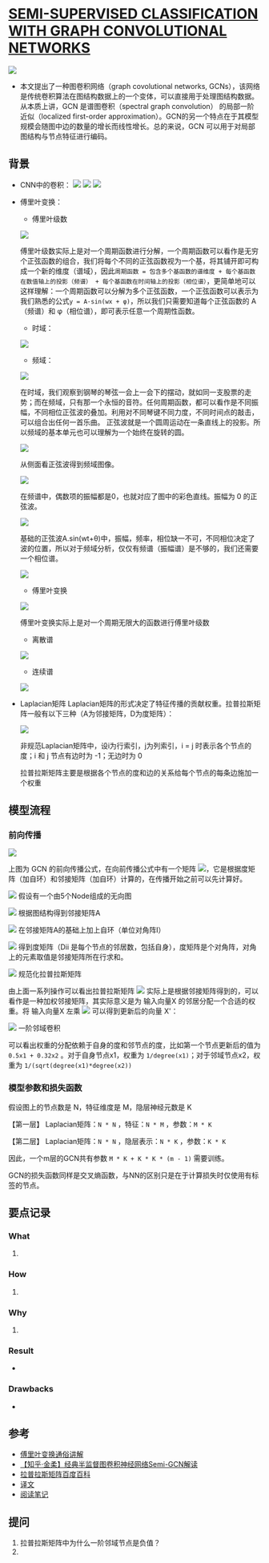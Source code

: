 # [SEMI-SUPERVISED CLASSIFICATION WITH GRAPH CONVOLUTIONAL NETWORKS](https://arxiv.org/pdf/1609.02907.pdf)
![](gcn.png)
- 本文提出了一种图卷积网络（graph covolutional networks, GCNs），该网络是传统卷积算法在图结构数据上的一个变体，可以直接用于处理图结构数据。从本质上讲，GCN 是谱图卷积（spectral graph convolution） 的局部一阶近似（localized first-order approximation）。GCN的另一个特点在于其模型规模会随图中边的数量的增长而线性增长。总的来说，GCN 可以用于对局部图结构与节点特征进行编码。
## 背景
- CNN中的卷积：
![](CNN1.png)
![](CNN2.gif)
![](cnnlayers.png)
- 傅里叶变换：
  - 傅里叶级数

  ![](傅里叶级数.jpg)
  
  傅里叶级数实际上是对一个周期函数进行分解，一个周期函数可以看作是无穷个正弦函数的组合，我们将每个不同的正弦函数视为一个基，将其铺开即可构成一个新的维度（谱域），因此`周期函数 = 包含多个基函数的谱维度 + 每个基函数在数值轴上的投影（频谱） + 每个基函数在时间轴上的投影（相位谱）`，更简单地可以这样理解：一个周期函数可以分解为多个正弦函数，一个正弦函数可以表示为我们熟悉的公式`y = A·sin(wx + φ)`，所以我们只需要知道每个正弦函数的 A（频谱）和 φ（相位谱），即可表示任意一个周期性函数。
  
  - 时域：
  
  ![](时域.jpg)
  - 频域：
  
  ![](频域.jpg)
  
  在时域，我们观察到钢琴的琴弦一会上一会下的摆动，就如同一支股票的走势；而在频域，只有那一个永恒的音符。任何周期函数，都可以看作是不同振幅，不同相位正弦波的叠加。利用对不同琴键不同力度，不同时间点的敲击，可以组合出任何一首乐曲。
  正弦波就是一个圆周运动在一条直线上的投影。所以频域的基本单元也可以理解为一个始终在旋转的圆。
  
  ![](圆周投影.gif)
  
  从侧面看正弦波得到频域图像。
  
  ![](傅里叶.jpg)
  
  在频谱中，偶数项的振幅都是0，也就对应了图中的彩色直线。振幅为 0 的正弦波。
  
  ![](转谱.gif)
  
  基础的正弦波A.sin(wt+θ)中，振幅，频率，相位缺一不可，不同相位决定了波的位置，所以对于频域分析，仅仅有频谱（振幅谱）是不够的，我们还需要一个相位谱。
  
  ![](相位谱.jpg)
  
  - 傅里叶变换
  
  ![](傅里叶变换.jpg)
  
  傅里叶变换实际上是对一个周期无限大的函数进行傅里叶级数
  
  - 离散谱
  
  ![](离散谱.jpg)
  
  - 连续谱
  
  ![](连续谱.jpg)
  
- Laplacian矩阵
  Laplacian矩阵的形式决定了特征传播的贡献权重。拉普拉斯矩阵一般有以下三种（A为邻接矩阵，D为度矩阵）：
  
  ![](拉普拉斯矩阵.png)
  
  非规范Laplacian矩阵中，设i为行索引，j为列索引，i = j 时表示各个节点的度；i 和 j 节点有边时为 -1；无边时为 0
  
  拉普拉斯矩阵主要是根据各个节点的度和边的关系给每个节点的每条边施加一个权重
## 模型流程
### 前向传播
![](前向传播.jpg)

上图为 GCN 的前向传播公式，在向前传播公式中有一个矩阵 ![](A.png)，它是根据度矩阵（加自环）和邻接矩阵（加自环）计算的，在传播开始之前可以先计算好。

![](L1.jpg) 假设有一个由5个Node组成的无向图
  
![](L2.jpg) 根据图结构得到邻接矩阵A
  
![](L3.jpg) 在邻接矩阵A的基础上加上自环（单位对角阵I）
  
![](L4.jpg) 得到度矩阵（Dii 是每个节点的邻居数，包括自身），度矩阵是个对角阵，对角上的元素取值是邻接矩阵所在行求和。
  
![](L5.jpg) 规范化拉普拉斯矩阵
  
由上面一系列操作可以看出拉普拉斯矩阵 ![](A.png) 实际上是根据邻接矩阵得到的，可以看作是一种加权邻接矩阵，其实际意义是为 输入向量X 的邻居分配一个合适的权重。将 输入向量X 左乘 ![](A.png) 可以得到更新后的向量 X'：
  
![](L6.jpg) 一阶邻域卷积
  
可以看出权重的分配依赖于自身的度和邻节点的度，比如第一个节点更新后的值为 `0.5x1 + 0.32x2` 。对于自身节点x1，权重为 `1/degree(x1)`；对于邻域节点x2，权重为 `1/(sqrt(degree(x1)*degree(x2))`

### 模型参数和损失函数
假设图上的节点数是 N，特征维度是 M，隐层神经元数是 K

【第一层】 Laplacian矩阵：`N * N` ，特征：`N * M` ，参数：`M * K`

【第二层】 Laplacian矩阵：`N * N` ，隐层表示：`N * K` ，参数：`K * K`

因此，一个m层的GCN共有参数 `M * K + K * K * (m - 1)` 需要训练。

GCN的损失函数同样是交叉熵函数，与NN的区别只是在于计算损失时仅使用有标签的节点。
## 要点记录
### What
1. 
### How
1.
### Why
1.
### Result
- 
### Drawbacks
- 
## 参考
- [傅里叶变换通俗讲解](https://www.cnblogs.com/h2zZhou/p/8405717.html)
- [【知乎·金柔】经典半监督图卷积神经网络Semi-GCN解读](https://zhuanlan.zhihu.com/p/58178060)
- [拉普拉斯矩阵百度百科](https://www.baidu.com/link?url=JIdfpekQVVcTu_g9Ow2_H_NVnQb0sGuytxo3LbCKO_k42YJuKdrAgdmLZMTjXcljR577ui4NrYSVI9DumUkh6GVuK0otPCrDpATBz1kJ9F42tYBMzEEBpm8_MlDnNWk3D1-lV-XptefSNYqDonLrp_&wd=&eqid=e513fd7300045e81000000065cdac6ec)
- [译文](https://blog.csdn.net/w986284086/article/details/80270653)
- [阅读笔记](https://zhuanlan.zhihu.com/p/31067515)
## 提问
1. 拉普拉斯矩阵中为什么一阶邻域节点是负值？
2. 
